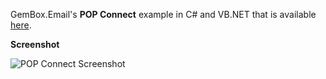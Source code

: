 GemBox.Email's **POP Connect** example in C# and VB.NET that is available [here](https://www.gemboxsoftware.com/email/examples/c-sharp-pop3-client/701).

**Screenshot**

![POP Connect Screenshot](https://www.gemboxsoftware.com/Email/Examples/Content/Connect.png)